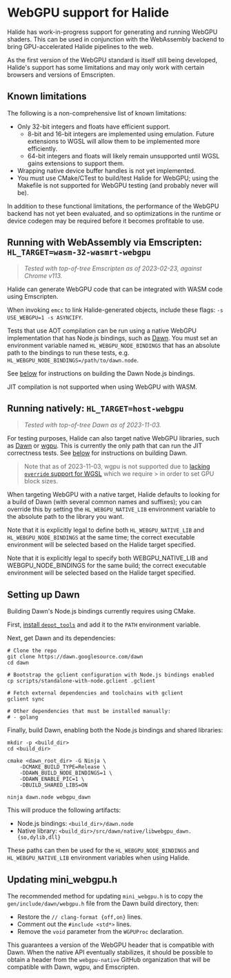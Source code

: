 # WebGPU support for Halide

Halide has work-in-progress support for generating and running WebGPU shaders.
This can be used in conjunction with the WebAssembly backend to bring
GPU-accelerated Halide pipelines to the web.

As the first version of the WebGPU standard is itself still being developed,
Halide's support has some limitations and may only work with certain browsers
and versions of Emscripten.

## Known limitations

The following is a non-comprehensive list of known limitations:

-   Only 32-bit integers and floats have efficient support.
    * 8-bit and 16-bit integers are implemented using emulation. Future
      extensions to WGSL will allow them to be implemented more efficiently.
    * 64-bit integers and floats will likely remain unsupported until WGSL gains
      extensions to support them.
-   Wrapping native device buffer handles is not yet implemented.
-   You must use CMake/CTest to build/test Halide for WebGPU; using the Makefile
    is not supported for WebGPU testing (and probably never will be).

In addition to these functional limitations, the performance of the WebGPU
backend has not yet been evaluated, and so optimizations in the runtime or
device codegen may be required before it becomes profitable to use.

## Running with WebAssembly via Emscripten: `HL_TARGET=wasm-32-wasmrt-webgpu`

> _Tested with top-of-tree Emscripten as of 2023-02-23, against Chrome v113._

Halide can generate WebGPU code that can be integrated with WASM code using
Emscripten.

When invoking `emcc` to link Halide-generated objects, include these flags:
`-s USE_WEBGPU=1 -s ASYNCIFY`.

Tests that use AOT compilation can be run using a native WebGPU implementation
that has Node.js bindings, such as [Dawn](https://dawn.googlesource.com/dawn/).
You must set an environment variable named `HL_WEBGPU_NODE_BINDINGS` that
has an absolute path to the bindings to run these tests, e.g. `HL_WEBGPU_NODE_BINDINGS=/path/to/dawn.node`.

See [below](#setting-up-dawn) for instructions on building the Dawn Node.js
bindings.

JIT compilation is not supported when using WebGPU with WASM.

## Running natively: `HL_TARGET=host-webgpu`

> _Tested with top-of-tree Dawn as of 2023-11-03._

For testing purposes, Halide can also target native WebGPU libraries, such as
[Dawn](https://dawn.googlesource.com/dawn/) or
[wgpu](https://github.com/gfx-rs/wgpu).
This is currently the only path that can run the JIT correctness tests.
See [below](#setting-up-dawn) for instructions on building Dawn.

> Note that as of 2023-11-03, wgpu is not supported due to
> [lacking `override` support for WGSL](https://github.com/gfx-rs/wgpu/issues/1762)
> which we require > in order to set GPU block sizes.

When targeting WebGPU with a native target, Halide defaults to looking for a
build of Dawn (with several common names and suffixes); you can override this
by setting the `HL_WEBGPU_NATIVE_LIB` environment variable to the absolute path
to the library you want.

Note that it is explicitly legal to define both `HL_WEBGPU_NATIVE_LIB` and
`HL_WEBGPU_NODE_BINDINGS` at the same time; the correct executable environment
will be selected based on the Halide target specified.

Note that it is explicitly legal to specify both WEBGPU_NATIVE_LIB and
WEBGPU_NODE_BINDINGS for the same build; the correct executable environment
will be selected based on the Halide target specified.

## Setting up Dawn

Building Dawn's Node.js bindings currently requires using CMake.

First, [install `depot_tools`](https://commondatastorage.googleapis.com/chrome-infra-docs/flat/depot_tools/docs/html/depot_tools_tutorial.html#_setting_up) and add it to the
`PATH` environment variable.

Next, get Dawn and its dependencies:

    # Clone the repo
    git clone https://dawn.googlesource.com/dawn
    cd dawn

    # Bootstrap the gclient configuration with Node.js bindings enabled
    cp scripts/standalone-with-node.gclient .gclient

    # Fetch external dependencies and toolchains with gclient
    gclient sync

    # Other dependencies that must be installed manually:
    # - golang

Finally, build Dawn, enabling both the Node.js bindings and shared libraries:

    mkdir -p <build_dir>
    cd <build_dir>

    cmake <dawn_root_dir> -G Ninja \
        -DCMAKE_BUILD_TYPE=Release \
        -DDAWN_BUILD_NODE_BINDINGS=1 \
        -DDAWN_ENABLE_PIC=1 \
        -DBUILD_SHARED_LIBS=ON

    ninja dawn.node webgpu_dawn

This will produce the following artifacts:
- Node.js bindings: `<build_dir>/dawn.node`
- Native library: `<build_dir>/src/dawn/native/libwebgpu_dawn.{so,dylib,dll}`

These paths can then be used for the `HL_WEBGPU_NODE_BINDINGS` and
`HL_WEBGPU_NATIVE_LIB` environment variables when using Halide.

## Updating mini_webgpu.h

The recommended method for updating `mini_webgpu.h` is to copy the
`gen/include/dawn/webgpu.h` file from the Dawn build directory, then:
- Restore the `// clang-format {off,on}` lines.
- Comment out the `#include <std*>` lines.
- Remove the `void` parameter from the `WGPUProc` declaration.

This guarantees a version of the WebGPU header that is compatible with Dawn.
When the native API eventually stabilizes, it should be possible to obtain a
header from the `webgpu-native` GitHub organization that will be compatible
with Dawn, wgpu, and Emscripten.
